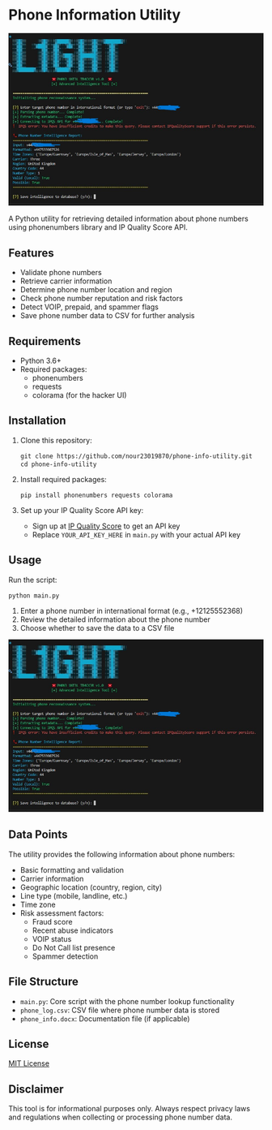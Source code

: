 # Phone Information Utility

![Phone Info Tool Screenshot](img/img.jpg)

A Python utility for retrieving detailed information about phone numbers using phonenumbers library and IP Quality Score API.

## Features

- Validate phone numbers
- Retrieve carrier information
- Determine phone number location and region
- Check phone number reputation and risk factors
- Detect VOIP, prepaid, and spammer flags
- Save phone number data to CSV for further analysis

## Requirements

- Python 3.6+
- Required packages:
  - phonenumbers
  - requests
  - colorama (for the hacker UI)

## Installation

1. Clone this repository:
   ```
   git clone https://github.com/nour23019870/phone-info-utility.git
   cd phone-info-utility
   ```

2. Install required packages:
   ```
   pip install phonenumbers requests colorama
   ```

3. Set up your IP Quality Score API key:
   - Sign up at [IP Quality Score](https://www.ipqualityscore.com/) to get an API key
   - Replace `YOUR_API_KEY_HERE` in `main.py` with your actual API key

## Usage

Run the script:
```
python main.py
```

1. Enter a phone number in international format (e.g., +12125552368)
2. Review the detailed information about the phone number
3. Choose whether to save the data to a CSV file

![Tool Interface](img/img.jpg)

## Data Points

The utility provides the following information about phone numbers:

- Basic formatting and validation
- Carrier information
- Geographic location (country, region, city)
- Line type (mobile, landline, etc.)
- Time zone
- Risk assessment factors:
  - Fraud score
  - Recent abuse indicators
  - VOIP status
  - Do Not Call list presence
  - Spammer detection

## File Structure

- `main.py`: Core script with the phone number lookup functionality
- `phone_log.csv`: CSV file where phone number data is stored
- `phone_info.docx`: Documentation file (if applicable)

## License

[MIT License](https://opensource.org/licenses/MIT)

## Disclaimer

This tool is for informational purposes only. Always respect privacy laws and regulations when collecting or processing phone number data.